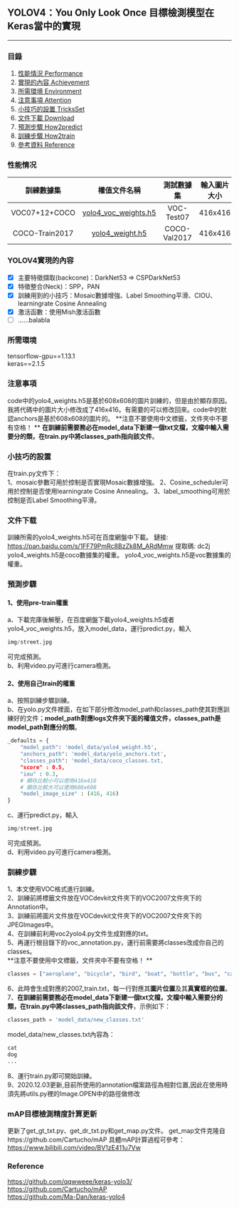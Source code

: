 ## YOLOV4：You Only Look Once 目標檢測模型在Keras當中的實現
---

### 目錄
1. [性能情況 Performance](#性能情況)
2. [實現的內容 Achievement](#實現的內容)
3. [所需環境 Environment](#所需環境)
4. [注意事項 Attention](#注意事項)
5. [小技巧的設置 TricksSet](#小技巧的設置)
6. [文件下載 Download](#文件下載)           
7. [預測步驟 How2predict](#預測步驟)
8. [訓練步驟 How2train](#訓練步驟)
9. [參考資料 Reference](#Reference)

### 性能情况
| 訓練數據集 | 權值文件名稱 | 測試數據集 | 輸入圖片大小 | mAP 0.5:0.95 | mAP 0.5 |
| :-----: | :-----: | :------: | :------: | :------: | :-----: |
| VOC07+12+COCO | [yolo4_voc_weights.h5](https://github.com/bubbliiiing/yolov4-keras/releases/download/v1.0/yolo4_voc_weights.h5) | VOC-Test07 | 416x416 | - | 84.1
| COCO-Train2017 | [yolo4_weight.h5](https://github.com/bubbliiiing/yolov4-keras/releases/download/v1.0/yolo4_weight.h5) | COCO-Val2017 | 416x416 | 43.1 | 66.0

### YOLOV4實現的內容
- [x] 主要特徵擷取(backcone)：DarkNet53 => CSPDarkNet53
- [x] 特徵整合(Neck)：SPP，PAN
- [x] 訓練用到的小技巧：Mosaic數據增強、Label Smoothing平滑、CIOU、learningrate Cosine Annealing
- [x] 激活函數：使用Mish激活函數
- [ ] ……balabla

### 所需環境
tensorflow-gpu==1.13.1  
keras==2.1.5  

### 注意事項
code中的yolo4_weights.h5是基於608x608的圖片訓練的，但是由於顯存原因。我將代碼中的圖片大小修改成了416x416。有需要的可以修改回來。code中的默認anchors是基於608x608的圖片的。
**注意不要使用中文標籤，文件夾中不要有空格！ **
**在訓練前需要務必在model_data下新建一個txt文檔，文檔中輸入需要分的類，在train.py中將classes_path指向該文件**。

### 小技巧的設置
在train.py文件下：   
1、mosaic參數可用於控制是否實現Mosaic數據增強。
2、Cosine_scheduler可用於控制是否使用learningrate Cosine Annealing。
3、label_smoothing可用於控制是否Label Smoothing平滑。

### 文件下载
訓練所需的yolo4_weights.h5可在百度網盤中下載。
鏈接: https://pan.baidu.com/s/1FF79PmRc8BzZk8M_ARdMmw 提取碼: dc2j
yolo4_weights.h5是coco數據集的權重。
yolo4_voc_weights.h5是voc數據集的權重。

### 預測步驟
#### 1、使用pre-train權重
a、下載完庫後解壓，在百度網盤下載yolo4_weights.h5或者yolo4_voc_weights.h5，放入model_data，運行predict.py，輸入
```python
img/street.jpg
```
可完成預測。  
b、利用video.py可進行camera檢測。  
#### 2、使用自己train的權重
a、按照訓練步驟訓練。  
b、在yolo.py文件裡面，在如下部分修改model_path和classes_path使其對應訓練好的文件；**model_path對應logs文件夾下面的權值文件，classes_path是model_path對應分的類**。
```python
_defaults = {
    "model_path": 'model_data/yolo4_weight.h5',
    "anchors_path": 'model_data/yolo_anchors.txt',
    "classes_path": 'model_data/coco_classes.txt,
    "score" : 0.5,
    "iou" : 0.3,
    # 顯存比較小可以使用416x416
    # 顯存比較大可以使用608x608
    "model_image_size" : (416, 416)
}

```
c、運行predict.py，輸入
```python
img/street.jpg
```
可完成預測。  
d、利用video.py可進行camera檢測。  

### 訓練步驟
1、本文使用VOC格式進行訓練。            
2、訓練前將標籤文件放在VOCdevkit文件夾下的VOC2007文件夾下的Annotation中。          
3、訓練前將圖片文件放在VOCdevkit文件夾下的VOC2007文件夾下的JPEGImages中。          
4、在訓練前利用voc2yolo4.py文件生成對應的txt。         
5、再運行根目錄下的voc_annotation.py，運行前需要將classes改成你自己的classes。             
**注意不要使用中文標籤，文件夾中不要有空格！ **  
```python
classes = ["aeroplane", "bicycle", "bird", "boat", "bottle", "bus", "car", "cat", "chair", "cow", "diningtable", "dog", "horse", "motorbike", "person", "pottedplant", "sheep", "sofa", "train", "tvmonitor"]
```
6、此時會生成對應的2007_train.txt，每一行對應其**圖片位置**及其**真實框的位置**。
7、**在訓練前需要務必在model_data下新建一個txt文檔，文檔中輸入需要分的類，在train.py中將classes_path指向該文件**，示例如下：
```python
classes_path = 'model_data/new_classes.txt'    
```
model_data/new_classes.txt內容為：   
```python
cat
dog
...
```
8、運行train.py即可開始訓練。         
9、2020.12.03更新,目前所使用的annotation檔案路徑為相對位置,因此在使用時須先將utils.py裡的Image.OPEN中的路徑做修改

### mAP目標檢測精度計算更新
更新了get_gt_txt.py、get_dr_txt.py和get_map.py文件。
get_map文件克隆自https://github.com/Cartucho/mAP
具體mAP計算過程可參考：https://www.bilibili.com/video/BV1zE411u7Vw

### Reference
https://github.com/qqwweee/keras-yolo3/  
https://github.com/Cartucho/mAP  
https://github.com/Ma-Dan/keras-yolo4  
